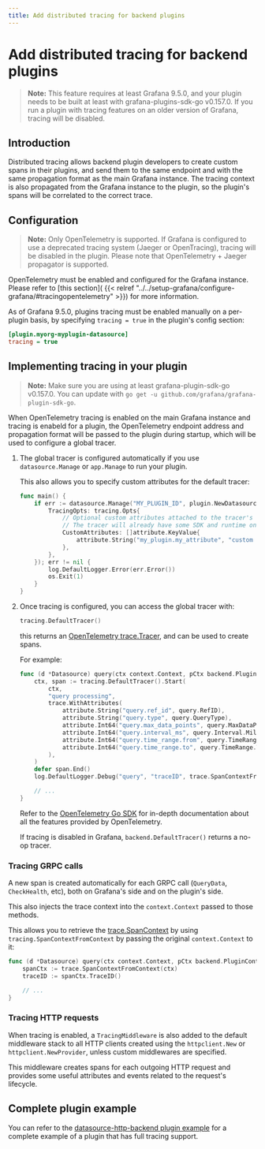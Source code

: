 ```yaml
---
title: Add distributed tracing for backend plugins
---
```


# Add distributed tracing for backend plugins

> **Note:** This feature requires at least Grafana 9.5.0, and your plugin needs to be built at least with
> grafana-plugins-sdk-go v0.157.0. If you run a plugin with tracing features on an older version of Grafana,
> tracing will be disabled.

## Introduction

Distributed tracing allows backend plugin developers to create custom spans in their plugins, and send them to the same endpoint
and with the same propagation format as the main Grafana instance. The tracing context is also propagated from the Grafana instance
to the plugin, so the plugin's spans will be correlated to the correct trace.

## Configuration

> **Note:** Only OpenTelemetry is supported. If Grafana is configured to use a deprecated tracing system (Jaeger or OpenTracing),
> tracing will be disabled in the plugin. Please note that OpenTelemetry + Jaeger propagator is supported.

OpenTelemetry must be enabled and configured for the Grafana instance. Please refer to [this section](
{{< relref "../../setup-grafana/configure-grafana/#tracingopentelemetry" >}}) for more information.

As of Grafana 9.5.0, plugins tracing must be enabled manually on a per-plugin basis, by specifying `tracing = true` in the plugin's config section:

```ini
[plugin.myorg-myplugin-datasource]
tracing = true
```

## Implementing tracing in your plugin

> **Note:** Make sure you are using at least grafana-plugin-sdk-go v0.157.0. You can update with `go get -u github.com/grafana/grafana-plugin-sdk-go`.

When OpenTelemetry tracing is enabled on the main Grafana instance and tracing is enabeld for a plugin,
the OpenTelemetry endpoint address and propagation format will be passed to the plugin during startup,
which will be used to configure a global tracer.

<ol>
<li>The global tracer is configured automatically if you use <code>datasource.Manage</code> or <code>app.Manage</code> to run your plugin.

This also allows you to specify custom attributes for the default tracer:

```go
func main() {
    if err := datasource.Manage("MY_PLUGIN_ID", plugin.NewDatasource, datasource.ManageOpts{
        TracingOpts: tracing.Opts{
            // Optional custom attributes attached to the tracer's resource.
            // The tracer will already have some SDK and runtime ones pre-populated.
            CustomAttributes: []attribute.KeyValue{
                attribute.String("my_plugin.my_attribute", "custom value"),
            },
        },
    }); err != nil {
        log.DefaultLogger.Error(err.Error())
        os.Exit(1)
    }
}
```

</li>

<li>
Once tracing is configured, you can access the global tracer with:

```go
tracing.DefaultTracer()
```

this returns an [OpenTelemetry trace.Tracer](https://pkg.go.dev/go.opentelemetry.io/otel/trace#Tracer), and can be used to create spans.

For example:

```go
func (d *Datasource) query(ctx context.Context, pCtx backend.PluginContext, query backend.DataQuery) (backend.DataResponse, error) {
    ctx, span := tracing.DefaultTracer().Start(
        ctx,
        "query processing",
        trace.WithAttributes(
            attribute.String("query.ref_id", query.RefID),
            attribute.String("query.type", query.QueryType),
            attribute.Int64("query.max_data_points", query.MaxDataPoints),
            attribute.Int64("query.interval_ms", query.Interval.Milliseconds()),
            attribute.Int64("query.time_range.from", query.TimeRange.From.Unix()),
            attribute.Int64("query.time_range.to", query.TimeRange.To.Unix()),
        ),
    )
    defer span.End()
    log.DefaultLogger.Debug("query", "traceID", trace.SpanContextFromContext(ctx).TraceID())

    // ...
}
```

Refer to the [OpenTelemetry Go SDK](https://pkg.go.dev/go.opentelemetry.io/otel) for in-depth documentation about all the features provided by OpenTelemetry.

If tracing is disabled in Grafana, `backend.DefaultTracer()` returns a no-op tracer.

</li>

</ol>

### Tracing GRPC calls

A new span is created automatically for each GRPC call (`QueryData`, `CheckHealth`, etc), both on Grafana's side and
on the plugin's side.

This also injects the trace context into the `context.Context` passed to those methods.

This allows you to retrieve the [trace.SpanContext](https://pkg.go.dev/go.opentelemetry.io/otel/trace#SpanContext) by using `tracing.SpanContextFromContext` by passing the original `context.Context` to it:

```go
func (d *Datasource) query(ctx context.Context, pCtx backend.PluginContext, query backend.DataQuery) (backend.DataResponse, error) {
    spanCtx := trace.SpanContextFromContext(ctx)
    traceID := spanCtx.TraceID()

    // ...
}
```

### Tracing HTTP requests

When tracing is enabled, a `TracingMiddleware` is also added to the default middleware stack to all HTTP clients created
using the `httpclient.New` or `httpclient.NewProvider`, unless custom middlewares are specified.

This middleware creates spans for each outgoing HTTP request and provides some useful attributes and events related to the request's lifecycle.

## Complete plugin example

You can refer to the [datasource-http-backend plugin example](https://github.com/grafana/grafana-plugin-examples/tree/main/examples/datasource-http-backend) for a complete example of a plugin that has full tracing support.
